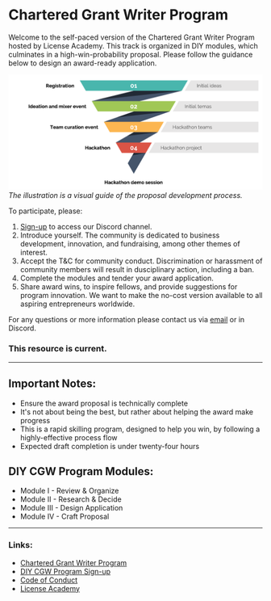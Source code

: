 # Chartered Grant Writer Program

Welcome to the self-paced version of the Chartered Grant Writer Program hosted by License Academy. This track is organized in DIY modules, which culminates in a high-win-probability proposal. Please follow the guidance below to design an award-ready application. 

![Track Overview](overview.png?raw=true "Track Overview")
_The illustration is a visual guide of the proposal development process._

To participate, please:
1. [Sign-up](https://forms.gle/n2HboKh9jCtWW2tc6) to access our Discord channel.
2. Introduce yourself. The community is dedicated to business development, innovation, and fundraising, among other themes of interest.
3. Accept the T&C for community conduct. Discrimination or harassment of community members will result in dusciplinary action, including a ban. 
4. Complete the modules and tender your award application.
5. Share award wins, to inspire fellows, and provide suggestions for program innovation. We want to make the no-cost version available to all aspiring entrepreneurs worldwide.

For any questions or more information please contact us via [email](mailto:info@license.academy) or in Discord.

### This resource is current.

---

## Important Notes:

* Ensure the award proposal is technically complete 
* It's not about being the best, but rather about helping the award make progress
* This is a rapid skilling program, designed to help you win, by following a highly-effective process flow
* Expected draft completion is under twenty-four hours

## DIY CGW Program Modules:
* Module I - Review & Organize
* Module II - Research & Decide 
* Module III - Design Application
* Module IV - Craft Proposal

---

### Links:

* [Chartered Grant Writer Program](https://cgw.institute)
* [DIY CGW Program Sign-up](https://cs.cmu.edu/generative-ai/forms/event-registration)
* [Code of Conduct](https://www.cs.cmu.edu/generative-ai/conduct)
* [License Academy](https://license.academy)

